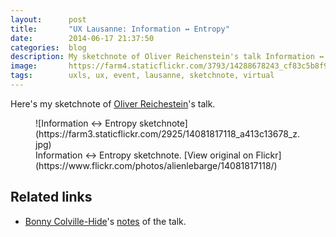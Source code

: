 ```yaml
---
layout:      post
title:       "UX Lausanne: Information ↔ Entropy"
date:        2014-06-17 21:37:50
categories:  blog
description: My sketchnote of Oliver Reichenstein's talk Information ↔ Entropy
image:       https://farm4.staticflickr.com/3793/14288678243_cf83c5b8f9_c.jpg
tags:        uxls, ux, event, lausanne, sketchnote, virtual
---
```


Here's my sketchnote of [Oliver Reichestein](https://twitter.com/reichenstein)'s talk.

<figure>
![Information ↔ Entropy sketchnote](https://farm3.staticflickr.com/2925/14081817118_a413c13678_z.jpg)
  <figcaption>Information ↔ Entropy sketchnote. [View original on Flickr](https://www.flickr.com/photos/alienlebarge/14081817118/)</figcaption>
</figure>

## Related links

- [Bonny Colville-Hide](https://twitter.com/almostexact)'s [notes](http://rockpooldigitalux.tumblr.com/post/86939436506/information-entropy-oliver-reichenstein-ux) of the talk.
